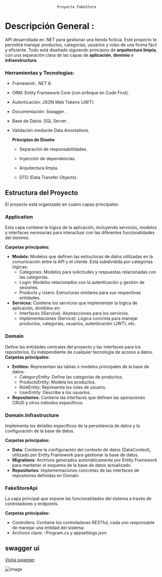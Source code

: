 							Proyecto FakeStore

# Descripción General :

API desarrollada en .NET para gestionar una tienda ficticia. Este proyecto te permitirá manejar productos, categorías, usuarios y roles de una forma fácil y eficiente. Todo está diseñado siguiendo principios de **arquitectura limpia**, con una separación clara de las capas de **aplicación**, **dominio** e **infraestructura**.

### __Herramientas y Tecnologías:__

- Framework: .NET 8.

- ORM: Entity Framework Core (con enfoque en Code First).

- Autenticación: JSON Web Tokens (JWT).

- Documentación: Swagger .

- Base de Datos: SQL Server .
  
- Validación mediante Data Annotations.
  
	**Principios de Diseño**

	- Separación de responsabilidades.

	- Inyección de dependencias.

	- Arquitectura limpia.

	- DTO (Data Transfer Objects).

## Estructura del Proyecto ##
El proyecto está organizado en cuatro capas principales:


 ### Application ###
 Esta capa contiene la lógica de la aplicación, incluyendo servicios, modelos y interfaces necesarias para interactuar con las diferentes funcionalidades del dominio.
 
**Carpetas principales:**
- **Models:** Modelos que definen las estructuras de datos utilizadas en la comunicación entre la API y el cliente. Está subdividida por categorías lógicas:
	- Categories: Modelos para solicitudes y respuestas relacionadas con las categorías.
	- Login: Modelos relacionados con la autenticación y gestión de sesiones.
	- Products y Users: Estructuras similares para sus respectivas entidades.
- **Services:** Contiene los servicios que implementan la lógica de aplicación, divididos en:
	- Interfaces (IService): Abstracciones para los servicios.
	- Implementaciones (Service): Lógica concreta para manejar productos, categorías, usuarios, autenticación (JWT), etc.

### Domain ###
Define las entidades centrales del proyecto y las interfaces para los repositorios. Es independiente de cualquier tecnología de acceso a datos.
**Carpetas principales:**
- **Entities:** Representan las tablas o modelos principales de la base de datos:
	- CategoryEntity: Define las categorías de productos.
	- ProductsEntity: Modela los productos.
	- RoleEntity: Representa los roles de usuario.
	- UserEntity: Describe a los usuarios.
- **Repositories:** Contiene las interfaces que definen las operaciones CRUD y otros métodos específicos.

### Domain.Infrastructure ###
Implementa los detalles específicos de la persistencia de datos y la configuración de la base de datos.

**Carpetas principales:**
- **Data:** Contiene la configuración del contexto de datos (DataContext), utilizado por Entity Framework para gestionar la base de datos.
- **Migrations**: Archivos generados automáticamente por Entity Framework para mantener el esquema de la base de datos actualizado.
- **Repositories**: Implementaciones concretas de las interfaces de repositorios definidas en Domain.

### FakeStoreApi ###
La capa principal que expone las funcionalidades del sistema a través de controladores y endpoints.

**Carpetas principales:**
- Controllers: Contiene los controladores RESTful, cada uno responsable de manejar una entidad del sistema:
- Archivos clave:
 -Program.cs y appsettings.json



## swagger ui ##

 <a href="https://fakestoreapi-f2eagtbeh3euasc6.canadacentral-01.azurewebsites.net">Visita swagger</a>
 
![image](https://github.com/user-attachments/assets/5689aa79-c5b7-4a7b-82fa-95ee644065d8)
